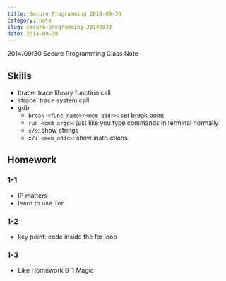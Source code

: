 ```yaml
---
title: Secure Programming 2014-09-30
category: note
slug: secure-programming-20140930
date: 2014-09-30
---
```

2014/09/30 Secure Programming Class Note

## Skills

-  ltrace: trace library function call
-  strace: trace system call
-  gdb
   -  `break <func_name>/<mem_addr>`: set break point
   -  `run <cmd_args>`: just like you type commands in terminal normally
   -  `x/s`: show strings
   -  `x/i <mem_addr>`: show instructions

## Homework

### 1-1

-  IP matters
-  learn to use Tor

### 1-2

-  key point: code inside the for loop

### 1-3

-  Like Homework 0-1 Magic
